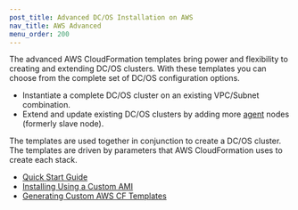 ```yaml
---
post_title: Advanced DC/OS Installation on AWS
nav_title: AWS Advanced
menu_order: 200
---
```

The advanced AWS CloudFormation templates bring power and flexibility to creating and extending DC/OS clusters. With these templates you can choose from the complete set of DC/OS configuration options.
 
 - Instantiate a complete DC/OS cluster on an existing VPC/Subnet combination.
 - Extend and update existing DC/OS clusters by adding more [agent](/docs/1.9/overview/concepts/#agent) nodes (formerly slave node). 
 
The templates are used together in conjunction to create a DC/OS cluster. The templates are driven by parameters that AWS CloudFormation uses to create each stack.  

<!-- Insert graphic -->

* [Quick Start Guide](/docs/1.9/administration/installing/cloud/aws/advanced/quickstart/)
* [Installing Using a Custom AMI](/docs/1.9/administration/installing/cloud/aws/advanced/aws-ami/)
* [Generating Custom AWS CF Templates](/docs/1.9/administration/installing/cloud/aws/advanced/aws-custom/)
